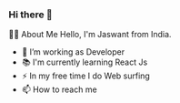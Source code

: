 ### Hi there 👋

👩‍💻 About Me
Hello, I'm Jaswant from India.

- 🔭 I’m working as Developer
- 📚 I'm currently learning React Js
- ⚡ In my free time I do Web surfing
- 📫 How to reach me 



<!--
**JASWANT2001/JASWANT2001** is a ✨ _special_ ✨ repository because its `README.md` (this file) appears on your GitHub profile.

Here are some ideas to get you started:

- 🔭 I’m currently working on ...
- 🌱 I’m currently learning ...
- 👯 I’m looking to collaborate on ...
- 🤔 I’m looking for help with ...
- 💬 Ask me about ...
- 📫 How to reach me: ...
- 😄 Pronouns: ...
- ⚡ Fun fact: ...
-->
